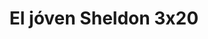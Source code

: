 ---
layout: episodios
title: "El jóven Sheldon 3x20"
url_serie_padre: 'el-joven-sheldon/temporada-3'
category: 'series'
capitulo: 'yes'
anio: '2019'
prev: 'capitulo-19'
proximo: 'capitulo-21'
sandbox: allow-same-origin allow-forms
idioma: 'Subtitulado'
reproductor: 'fembed'
calidad: 'Full HD'
reproductores_otros: ["https://gdriveplayer.me/embed2.php?link=uBY4Llvx%252Fv1hxnfG%252F3p89Qrtb4ia%252F3I1Nx8xROULofd7xvuKRer1sii9WQQNSAPly%252FZp7%252BtYyciy%252F4o6vf38FehXMoU09QSZak7pgfTiq%252F7Yccl9FFcHvM%252B8LHH0nf2hNYv%252FOaag4%252BZejYLuzhOkdsH9trjXuJ2EOPamH0mEDRd2%252FSsgpdRW%252BSttt7GIPfBibzo79dzeZUnLHUY8d49MWS","Subtitulado","https://player.premiumstream.live/player.php?id=MjkyNQ&sub=https://sub.cuevana2.io/vtt-sub/sub7/Young.Sheldon.3x20.vtt","Subtitulado"]
reproductores_fembed: ["https://feurl.com/v/gy2m-h--jjy2014","Subtitulado","https://fembed.live/v/60k-qi00qgpd462","Subtitulado"]
image_banner: 'https://res.cloudinary.com/u4innovation/image/upload/v1561429447/big-bang-temporada1banner-min_rlp7il.jpg'
tags:
- Comedia
---